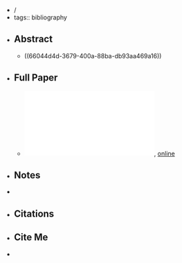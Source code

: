 - /
- tags:: bibliography
- ## Abstract
	- ((66044d4d-3679-400a-88ba-db93aa469a16))
- ## Full Paper
	- ![local copy](../assets/spandrels_1711557932371_0.pdf), [online](https://ecoevo.wdfiles.com/local--files/start/GouldLewontin1979.pdf)
- ## Notes
-
- ## Citations
- ## Cite Me
-